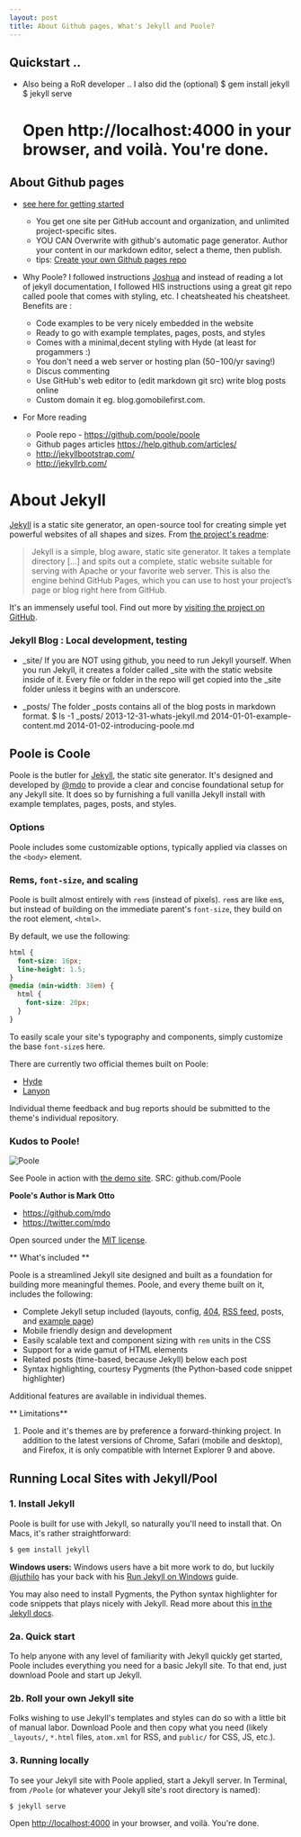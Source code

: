 ```yaml
---
layout: post
title: About Github pages, What's Jekyll and Poole?
---
```


## Quickstart .. 

* Also being a RoR developer .. I also did the (optional) 
	$ gem install jekyll
	$ jekyll serve
	# Open http://localhost:4000 in your browser, and voilà. You're done.

## About Github pages 

* [see here for getting started](pages.github.com)
	- You get one site per GitHub account and organization, and unlimited project-specific sites.
	- YOU CAN Overwrite with github's automatic page generator.
		Author your content in our markdown editor, select a theme, then publish. 
	- tips: [Create your own Github pages repo](help.github.com/articles/create-a-repo)

* Why Poole? I followed instructions [Joshua](http://joshualande.com/jekyll-github-pages-poole/) and instead of reading a lot of jekyll documentation, I followed HIS instructions using a great git repo called poole that comes with styling, etc. I cheatsheated his cheatsheet. Benefits are :

	- Code examples to be very nicely embedded in the website
	- Ready to go with example templates, pages, posts, and styles
	- Comes with a minimal,decent styling with Hyde (at least for progammers :)
	- You don't need a web server or hosting plan ($50-$100/yr saving!)
	- Discus commenting
	- Use GitHub's web editor to (edit markdown git src) write blog posts online
	- Custom domain it eg. blog.gomobilefirst.com.

* For More reading
	- Poole repo - https://github.com/poole/poole
	- Github pages articles https://help.github.com/articles/
	- http://jekyllbootstrap.com/
	- http://jekyllrb.com/


# About Jekyll

[Jekyll](http://jekyllrb.com) is a static site generator, an open-source tool for creating simple yet powerful websites of all shapes and sizes. From [the project's readme](https://github.com/jekyll/jekyll/blob/master/README.markdown):

> Jekyll is a simple, blog aware, static site generator. It takes a template directory [...] and spits out a complete, static website suitable for serving with Apache or your favorite web server. This is also the engine behind GitHub Pages, which you can use to host your project’s page or blog right here from GitHub.

It's an immensely useful tool. Find out more by [visiting the project on GitHub](https://github.com/jekyll/jekyll).


### Jekyll Blog : Local development, testing

* _site/ If you are NOT using github, you need to run Jekyll yourself. When you run Jekyll, it creates a folder called _site with the static website inside of it. Every file or folder in the repo will get copied into the _site folder unless it begins with an underscore.

* _posts/ The folder _posts contains all of the blog posts in markdown format. 
	$ ls -1 _posts/
	2013-12-31-whats-jekyll.md
	2014-01-01-example-content.md
	2014-01-02-introducing-poole.md


## Poole is Coole

Poole is the butler for [Jekyll](http://jekyllrb.com), the static site generator. It's designed and developed by [@mdo](https://twitter.com/mdo) to provide a clear and concise foundational setup for any Jekyll site. It does so by furnishing a full vanilla Jekyll install with example templates, pages, posts, and styles.


### Options

Poole includes some customizable options, typically applied via classes on the `<body>` element.


### Rems, `font-size`, and scaling

Poole is built almost entirely with `rem`s (instead of pixels). `rem`s are like `em`s, but instead of building on the immediate parent's `font-size`, they build on the root element, `<html>`.

By default, we use the following:

```css
html {
  font-size: 16px;
  line-height: 1.5;
}
@media (min-width: 38em) {
  html {
    font-size: 20px;
  }
}

```

To easily scale your site's typography and components, simply customize the base `font-size`s here.

There are currently two official themes built on Poole:

* [Hyde](http://hyde.getpoole.com)
* [Lanyon](http://lanyon.getpoole.com)

Individual theme feedback and bug reports should be submitted to the theme's individual repository.

### Kudos to Poole!

![Poole](https://f.cloud.github.com/assets/98681/1834359/71ae4048-73db-11e3-9a3c-df38eb170537.png)

See Poole in action with [the demo site](http://demo.getpoole.com).
SRC: github.com/Poole

**Poole's Author is Mark Otto**
- <https://github.com/mdo>
- <https://twitter.com/mdo>

Open sourced under the [MIT license](LICENSE.md).


** What's included **

Poole is a streamlined Jekyll site designed and built as a foundation for building more meaningful themes. Poole, and every theme built on it, includes the following:

* Complete Jekyll setup included (layouts, config, [404](/404.html), [RSS feed](/atom.xml), posts, and [example page](/about))
* Mobile friendly design and development
* Easily scalable text and component sizing with `rem` units in the CSS
* Support for a wide gamut of HTML elements
* Related posts (time-based, because Jekyll) below each post
* Syntax highlighting, courtesy Pygments (the Python-based code snippet highlighter)

Additional features are available in individual themes.

** Limitations** 
1. Poole and it's themes are by preference a forward-thinking project. In addition to the latest versions of Chrome, Safari (mobile and desktop), and Firefox, it is only compatible with Internet Explorer 9 and above.

## Running Local Sites with Jekyll/Pool

### 1. Install Jekyll

Poole is built for use with Jekyll, so naturally you'll need to install that. On Macs, it's rather straightforward:

```bash
$ gem install jekyll
```

**Windows users:** Windows users have a bit more work to do, but luckily [@juthilo](https://github.com/juthilo) has your back with his [Run Jekyll on Windows](https://github.com/juthilo/run-jekyll-on-windows) guide.

You may also need to install Pygments, the Python syntax highlighter for code snippets that plays nicely with Jekyll. Read more about this [in the Jekyll docs](http://jekyllrb.com/docs/templates/#code_snippet_highlighting).

### 2a. Quick start

To help anyone with any level of familiarity with Jekyll quickly get started, Poole includes everything you need for a basic Jekyll site. To that end, just download Poole and start up Jekyll.

### 2b. Roll your own Jekyll site

Folks wishing to use Jekyll's templates and styles can do so with a little bit of manual labor. Download Poole and then copy what you need (likely `_layouts/`, `*.html` files, `atom.xml` for RSS, and `public/` for CSS, JS, etc.).

### 3. Running locally

To see your Jekyll site with Poole applied, start a Jekyll server. In Terminal, from `/Poole` (or whatever your Jekyll site's root directory is named):

```bash
$ jekyll serve
```

Open <http://localhost:4000> in your browser, and voilà. You're done.



